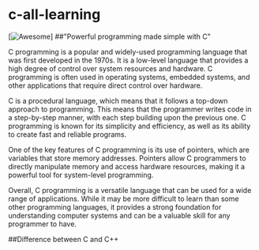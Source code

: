 # c-all-learning

[![Awesome](https://awesome.re/badge.svg)]
##"Powerful programming made simple with C"

C programming is a popular and widely-used programming language that was first developed in the 1970s. It is a low-level language that provides a high degree of control over system resources and hardware. C programming is often used in operating systems, embedded systems, and other applications that require direct control over hardware.

C is a procedural language, which means that it follows a top-down approach to programming. This means that the programmer writes code in a step-by-step manner, with each step building upon the previous one. C programming is known for its simplicity and efficiency, as well as its ability to create fast and reliable programs.

One of the key features of C programming is its use of pointers, which are variables that store memory addresses. Pointers allow C programmers to directly manipulate memory and access hardware resources, making it a powerful tool for system-level programming.

Overall, C programming is a versatile language that can be used for a wide range of applications. While it may be more difficult to learn than some other programming languages, it provides a strong foundation for understanding computer systems and can be a valuable skill for any programmer to have.

##Difference between C and C++
